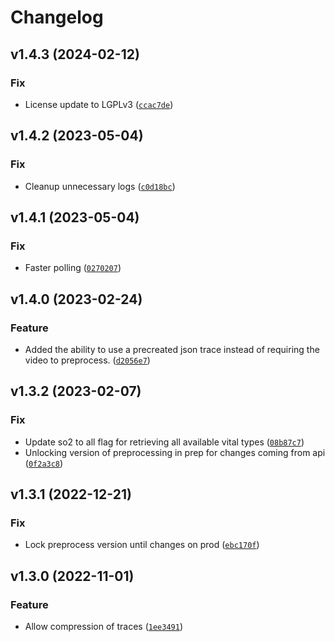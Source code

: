 # Changelog

<!--next-version-placeholder-->

## v1.4.3 (2024-02-12)

### Fix

* License update to LGPLv3 ([`ccac7de`](https://source.presagesecurity.com/presage/developers/presage_technologies/-/commit/ccac7de69de7aa08e3a24859c48b3747d8173df2))

## v1.4.2 (2023-05-04)
### Fix
* Cleanup unnecessary logs ([`c0d18bc`](https://source.presagesecurity.com/presage/developers/presage_technologies/-/commit/c0d18bc123c0aa5c166885162a901ac06956a2e0))

## v1.4.1 (2023-05-04)
### Fix
* Faster polling ([`0270207`](https://source.presagesecurity.com/presage/developers/presage_technologies/-/commit/027020793bb13c101efd9844110172a23b34c591))

## v1.4.0 (2023-02-24)
### Feature
* Added the ability to use a precreated json trace instead of requiring the video to preprocess. ([`d2056e7`](https://source.presagesecurity.com/presage/developers/presage_technologies/-/commit/d2056e7d8d0d951083b8a8aba0acfe62df246903))

## v1.3.2 (2023-02-07)
### Fix
* Update so2 to all flag for retrieving all available vital types ([`08b87c7`](https://source.presagesecurity.com/presage/developers/presage_technologies/-/commit/08b87c7a2d7528edb83aea189cc1923f5f09daa1))
* Unlocking version of preprocessing in prep for changes coming from api ([`0f2a3c8`](https://source.presagesecurity.com/presage/developers/presage_technologies/-/commit/0f2a3c84e6f06a66032856b6f81c86ae6f7c1c12))

## v1.3.1 (2022-12-21)
### Fix
* Lock preprocess version until changes on prod ([`ebc170f`](https://source.presagesecurity.com/presage/developers/presage_technologies/-/commit/ebc170f66e287fac766126210e1e2c91a0bab274))

## v1.3.0 (2022-11-01)
### Feature
* Allow compression of traces ([`1ee3491`](https://source.presagesecurity.com/presage/developers/presage_technologies/-/commit/1ee34912be3827beb03a7f4296c9271f3d27fad3))
